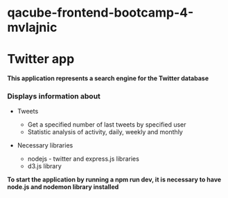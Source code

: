 # qacube-frontend-bootcamp-4-mvlajnic

# Twitter app

**This application represents a search engine for the Twitter database**

### Displays information about

* Tweets 
    * Get a specified number of last tweets by specified user
    * Statistic analysis of activity, daily, weekly and monthly

* Necessary libraries
    * nodejs - twitter and express.js libraries
    * d3.js library


**To start the application by running a npm run dev, it is necessary to have node.js and nodemon library installed**